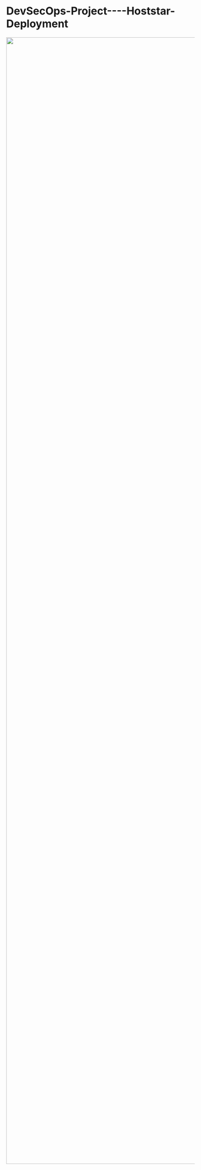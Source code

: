 # DevSecOps-Project----Hoststar-Deployment

<div align="center">

<img align="center" alt="coding" width="3000" src="https://github.com/yash509/DevSecOps-Project----Hotstar-Deployment/blob/main/Architecture%20of%20Hotstar%20Deployment.jpg">
</div>
